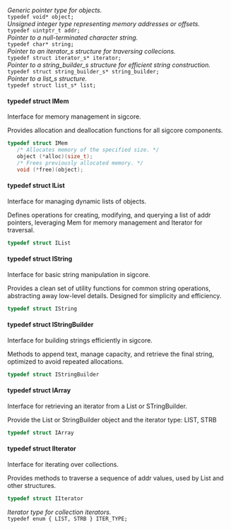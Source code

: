 *Generic pointer type for objects.*  
`typedef void* object;`  
*Unsigned integer type representing memory addresses or offsets.*  
`typedef uintptr_t addr;`  
*Pointer to a null-terminated character string.*  
`typedef char* string;`  
*Pointer to an iterator_s structure for traversing collecions.*  
`typedef struct iterator_s* iterator;`  
*Pointer to a string_builder_s structure for efficient string construction.*  
`typedef struct string_builder_s* string_builder;`  
*Pointer to a list_s structure.*  
`typedef struct list_s* list;`  

#### typedef struct IMem
Interface for memory management in sigcore.

Provides allocation and deallocation functions for all sigcore components.  
``` c
typedef struct IMem  
   /* Allocates memory of the specified size. */  
   object (*alloc)(size_t);
   /* Frees previously allocated memory. */  
   void (*free)(object);	
```  
#### typedef struct IList
Interface for managing dynamic lists of objects.

Defines operations for creating, modifying, and querying a list of addr pointers,
leveraging Mem for memory management and Iterator for traversal.

``` c
typedef struct IList
```  
#### typedef struct IString
Interface for basic string manipulation in sigcore.

Provides a clean set of utility functions for common string operations,
abstracting away low-level details. Designed for simplicity and efficiency.

``` c
typedef struct IString
```  
#### typedef struct IStringBuilder
Interface for building strings efficiently in sigcore.

Methods to append text, manage capacity, and retrieve the final string,
optimized to avoid repeated allocations.

``` c
typedef struct IStringBuilder
```  
#### typedef struct IArray
Interface for retrieving an iterator from a List or STringBuilder.

Provide the List or StringBuilder object and the iterator type:
LIST, STRB

``` c
typedef struct IArray
```  
#### typedef struct IIterator
Interface for iterating over collections.

Provides methods to traverse a sequence of addr values, used by List and other structures.

``` c
typedef struct IIterator
```  

*Iterator type for collection iterators.*  
`typedef enum { LIST, STRB } ITER_TYPE;`
